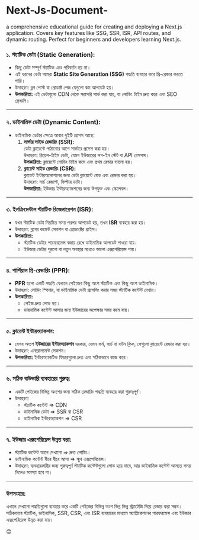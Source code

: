 # Next-Js-Document-
a comprehensive educational guide for creating and deploying a Next.js application. Covers key features like SSG, SSR, ISR, API routes, and dynamic routing. Perfect for beginners and developers learning Next.js.

### **১. স্ট্যাটিক ডেটা (Static Generation):**
- কিছু ডেটা সম্পূর্ণ স্ট্যাটিক এবং পরিবর্তন হয় না।
- এই ধরনের ডেটা আমরা **Static Site Generation (SSG)** পদ্ধতি ব্যবহার করে প্রি-রেন্ডার করতে পারি।
- উদাহরণ: ব্লগ পোস্ট বা প্রোডাক্ট পেজ যেগুলো কম আপডেট হয়।
- **উপকারিতা:** এই ডেটাগুলো CDN থেকে সরাসরি সার্ভ করা যায়, যা লোডিং টাইম দ্রুত করে এবং SEO ফ্রেন্ডলি।

---

### **২. ডাইনামিক ডেটা (Dynamic Content):**
- ডাইনামিক ডেটার ক্ষেত্রে আবার দুইটি প্রসেস আছে:
  1. **সার্ভার সাইড রেন্ডারিং (SSR):**  
     ডেটা ক্লায়েন্টে পাঠানোর আগে সার্ভারে প্রসেস করা হয়।  
     উদাহরণ: রিয়েল-টাইম ডেটা, যেমন ইউজারের লগ-ইন স্টেট বা API রেসপন্স।  
     **উপকারিতা:** ক্লায়েন্টে লোডিং টাইম কমে এবং প্রথম রেন্ডার ভালো হয়।  
  2. **ক্লায়েন্ট সাইড রেন্ডারিং (CSR):**  
     ক্লায়েন্ট ইন্টারঅ্যাকশনের জন্য ডেটা ক্লায়েন্টে ফেচ এবং রেন্ডার করা হয়।  
     উদাহরণ: সার্চ রেজাল্ট, ফিল্টার ডাটা।  
     **উপকারিতা:** ইউজার ইন্টারঅ্যাকশনের জন্য উপযুক্ত এবং স্কেলেবল।

---

### **৩. ইনক্রিমেন্টাল স্ট্যাটিক রিজেনারেশন (ISR):**
- যখন স্ট্যাটিক ডেটা নিয়মিত সময় পরপর আপডেট হয়, তখন **ISR** ব্যবহার করা হয়।
- উদাহরণ: ব্লগের কমেন্ট সেকশন বা প্রোডাক্টের প্রাইস।
- **উপকারিতা:** 
  - স্ট্যাটিক ডেটার পারফরমেন্স বজায় রেখে ডাইনামিক আপডেট পাওয়া যায়।
  - ইউজার ডেটার পুরনো বা নতুন অবস্থার মধ্যেও ভালো এক্সপেরিয়েন্স পায়।

---

### **৪. পার্শিয়াল প্রি-রেন্ডারিং (PPR):**
- **PPR** হলো একটি পদ্ধতি যেখানে পেইজের কিছু অংশ স্ট্যাটিক এবং কিছু অংশ ডাইনামিক।
- উদাহরণ: লোডিং স্পিনার, যা ডাইনামিক ডেটা প্রসেসিং করার সময় স্ট্যাটিক কন্টেন্ট দেখায়।
- **উপকারিতা:** 
  - পেইজ দ্রুত লোড হয়।
  - ডায়নামিক কন্টেন্ট আসার জন্য ইউজারের অপেক্ষার সময় কমে যায়।

---

### **৫. ক্লায়েন্ট ইন্টারঅ্যাকশন:**
- যেসব অংশে **ইউজারের ইন্টারঅ্যাকশন** দরকার, যেমন ফর্ম, সার্চ বা বাটন ক্লিক, সেগুলো ক্লায়েন্টে রেন্ডার করা হয়।
- উদাহরণ: এনরোলমেন্ট সেকশন।
- **উপকারিতা:** ইন্টারঅ্যাকটিভ ফিচারগুলো দ্রুত এবং সঠিকভাবে কাজ করে।

---

### **৬. সঠিক বাউন্ডারি ব্যবহারের গুরুত্ব:**
- একটি পেইজের বিভিন্ন অংশের জন্য সঠিক রেন্ডারিং পদ্ধতি ব্যবহার করা গুরুত্বপূর্ণ।
- উদাহরণ: 
  - স্ট্যাটিক কন্টেন্ট => CDN
  - ডাইনামিক ডেটা => SSR বা CSR
  - ডাইনামিক ইন্টারঅ্যাকশন => CSR

---

### **৭. ইউজার এক্সপেরিয়েন্স উন্নত করা:**
- স্ট্যাটিক কন্টেন্ট আগে দেখানো => দ্রুত লোডিং।  
- ডাইনামিক কন্টেন্ট ধীরে ধীরে আসা => স্মুথ এক্সপেরিয়েন্স।  
- উদাহরণ: ব্যবহারকারীর জন্য গুরুত্বপূর্ণ স্ট্যাটিক কন্টেন্টগুলো লোড হয়ে যাবে, আর ডাইনামিক কন্টেন্ট আসতে সময় নিলেও সমস্যা হবে না।

---

### **উপসংহার:**
এখানে দেখানো পদ্ধতিগুলো ব্যবহার করে একটি পেইজের বিভিন্ন অংশ ভিন্ন ভিন্ন স্ট্র্যাটেজি দিয়ে রেন্ডার করা সম্ভব। সঠিকভাবে স্ট্যাটিক, ডাইনামিক, SSR, CSR, এবং ISR ব্যবহারের মাধ্যমে অ্যাপ্লিকেশনের পারফরমেন্স এবং ইউজার এক্সপেরিয়েন্স উন্নত করা যায়। 

 😊
